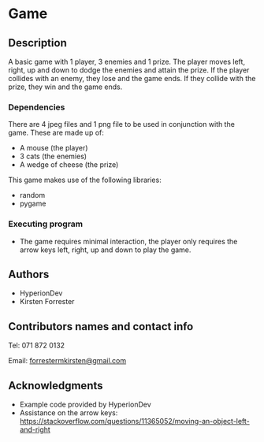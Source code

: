 # Game

## Description

A basic game with 1 player, 3 enemies and 1 prize. The player moves left, right, up and down to dodge the enemies and attain the prize. If the player collides with an enemy, 
they lose and the game ends. If they collide with the prize, they win and the game ends. 

### Dependencies

There are 4 jpeg files and 1 png file to be used in conjunction with the game. These are made up of:
* A mouse (the player)
* 3 cats (the enemies)
* A wedge of cheese (the prize)

This game makes use of the following libraries:
* random
* pygame

### Executing program

* The game requires minimal interaction, the player only requires the arrow keys left, right, up and down to play the game.

## Authors

* HyperionDev
* Kirsten Forrester

## Contributors names and contact info

Tel: 071 872 0132

Email: forrestermkirsten@gmail.com


## Acknowledgments
* Example code provided by HyperionDev
* Assistance on the arrow keys: https://stackoverflow.com/questions/11365052/moving-an-object-left-and-right


